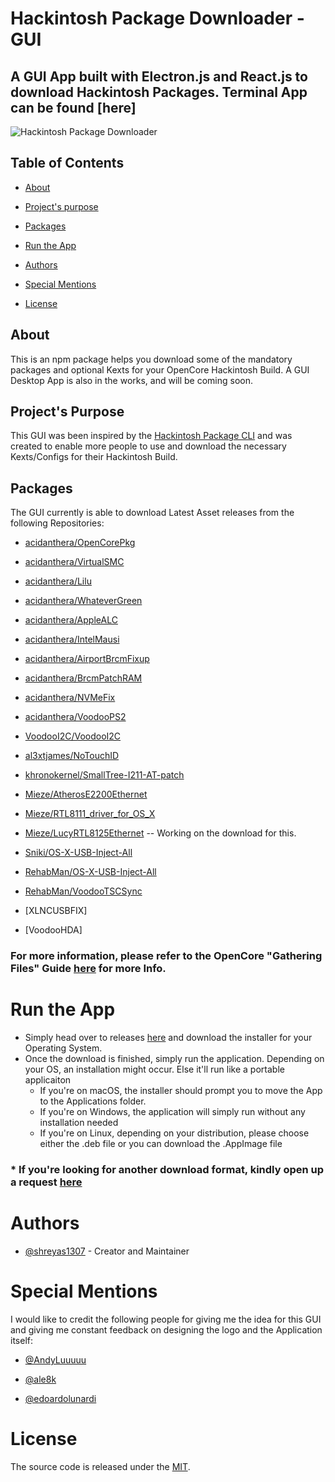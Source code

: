 
#  Hackintosh Package Downloader - GUI

##  A GUI App built with Electron.js and React.js to download Hackintosh Packages. Terminal App can be found [here]

![Hackintosh Package Downloader](https://github.com/shreyas1307/hackintosh-pkg-electron/blob/master/logo.png?raw=true)


## Table of Contents

- [About](#about)

- [Project's purpose](#projects-purpose)

- [Packages](#packages)

- [Run the App](#run-the-app)

- [Authors](#authors)

- [Special Mentions](#special-mentions)

- [License](https://github.com/shreyas1307/hackintosh-pkg-electron/blob/master/LICENSE)

  

## About

This is an npm package helps you download some of the mandatory packages and optional Kexts for your OpenCore Hackintosh Build. A GUI Desktop App is also in the works, and will be coming soon.
  

## Project's Purpose

This GUI was been inspired by the [Hackintosh Package CLI](https://github.com/shreyas1307/hackintosh-pkg-cli) and was created to enable more people to use and download the necessary Kexts/Configs for their Hackintosh Build.  

## Packages

The GUI currently is able to download Latest Asset releases from the following Repositories:

- [acidanthera/OpenCorePkg](https://www.github.com/acidanthera/OpenCorePkg)

- [acidanthera/VirtualSMC](https://www.github.com/acidanthera/VirtualSMC)

- [acidanthera/Lilu](https://www.github.com/acidanthera/Lilu)

- [acidanthera/WhateverGreen](https://www.github.com/acidanthera/WhateverGreen)

- [acidanthera/AppleALC](https://www.github.com/acidanthera/AppleALC)

- [acidanthera/IntelMausi](https://www.github.com/acidanthera/IntelMausi)

- [acidanthera/AirportBrcmFixup](https://www.github.com/acidanthera/AirportBrcmFixup)

- [acidanthera/BrcmPatchRAM](https://www.github.com/acidanthera/BrcmPatchRAM)

- [acidanthera/NVMeFix](https://www.github.com/acidanthera/NVMeFix)

- [acidanthera/VoodooPS2](https://www.github.com/acidanthera/VoodooPS2)

- [VoodooI2C/VoodooI2C](https://www.github.com/VoodooI2C/VoodooI2C)

- [al3xtjames/NoTouchID](https://www.github.com/al3xtjames/NoTouchID)

- [khronokernel/SmallTree-I211-AT-patch](https://www.github.com/khronokernel/SmallTree-I211-AT-patch)

- [Mieze/AtherosE2200Ethernet](https://www.github.com/Mieze/AtherosE2200Ethernet)

- [Mieze/RTL8111_driver_for_OS_X](https://www.github.com/Mieze/RTL8111_driver_for_OS_X)

- [Mieze/LucyRTL8125Ethernet](https://www.github.com/Mieze/LucyRTL8125Ethernet) -- Working on the download for this.

- [Sniki/OS-X-USB-Inject-All](https://www.github.com/Sniki/OS-X-USB-Inject-All)

- [RehabMan/OS-X-USB-Inject-All](https://www.github.com/RehabMan/OS-X-USB-Inject-All)

- [RehabMan/VoodooTSCSync](https://www.github.com/RehabMan/VoodooTSCSync)

- [XLNCUSBFIX]

- [VoodooHDA]

### For more information, please refer to the OpenCore "Gathering Files" Guide [here](https://dortania.github.io/OpenCore-Desktop-Guide/ktext.html) for more Info.
   

# Run the App
  * Simply head over to releases [here]([https://github.com/shreyas1307/hackintosh-pkg-electron/releases](https://github.com/shreyas1307/hackintosh-pkg-electron/releases)) and download the installer for your Operating System.
  * Once the download is finished, simply run the application. Depending on your OS, an installation might occur. Else it'll run like a portable applicaiton
	  * If you're on macOS, the installer should prompt you to move the App to the Applications folder.
	  * If you're on Windows, the application will simply run without any installation needed
	  * If you're on Linux, depending on your distribution, please choose either the .deb file or you can download the .AppImage file

### * If you're looking for another download format, kindly open up a request [here](https://github.com/shreyas1307/hackintosh-pkg-electron/issues)

# Authors

- [@shreyas1307](https://github.com/shreyas1307) - Creator and Maintainer

# Special Mentions 

I would like to credit the following people for giving me the idea for this GUI and giving me constant feedback on designing the logo and the Application itself:

- [@AndyLuuuuu]([https://github.com/AndyLuuuuu](https://github.com/AndyLuuuuu))

- [@ale8k]([https://github.com/ale8k](https://github.com/ale8k))

- [@edoardolunardi]([https://github.com/edoardolunardi](https://github.com/edoardolunardi))
 

# License

The source code is released under the [MIT](https://github.com/shreyas1307/hackintosh-pkg-electron/blob/master/LICENSE).
